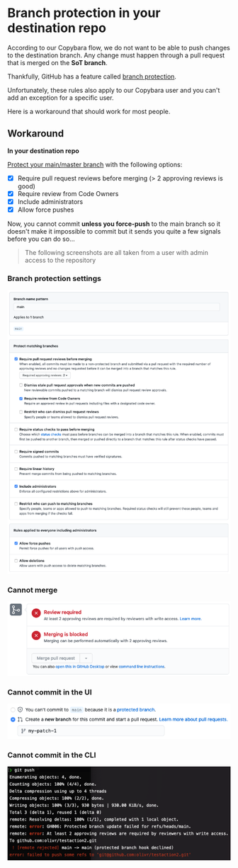 # Branch protection in your destination repo

According to our Copybara flow, we do not want to be able to push changes to the destination branch. Any change must happen through a pull request that is merged on the **SoT branch**.

Thankfully, GitHub has a feature called [branch protection](https://docs.github.com/en/github/administering-a-repository/about-protected-branches).

Unfortunately, these rules also apply to our Copybara user and you can't add an exception for a specific user.

Here is a workaround that should work for most people.

## Workaround

**In your destination repo**

[Protect your main/master branch](https://docs.github.com/en/github/administering-a-repository/configuring-protected-branches) with the following options:

- [x] Require pull request reviews before merging (> 2 approving reviews is good)
- [x] Require review from Code Owners
- [x] Include administrators
- [x] Allow force pushes

Now, you cannot commit **unless you force-push** to the main branch so it doesn't make it impossible to commit but it sends you quite a few signals before you can do so...

> The following screenshots are all taken from a user with admin access to the repository

### Branch protection settings

![branch protection settings](images/branch-protection.png)

### Cannot merge

![branch protection merge](images/branch-protection-pr-merge.png)

### Cannot commit in the UI

![branch protection merge](images/branch-protection-ui-commit.png)

### Cannot commit in the CLI

![branch protection merge](images/branch-protection-cli-commit.png)
